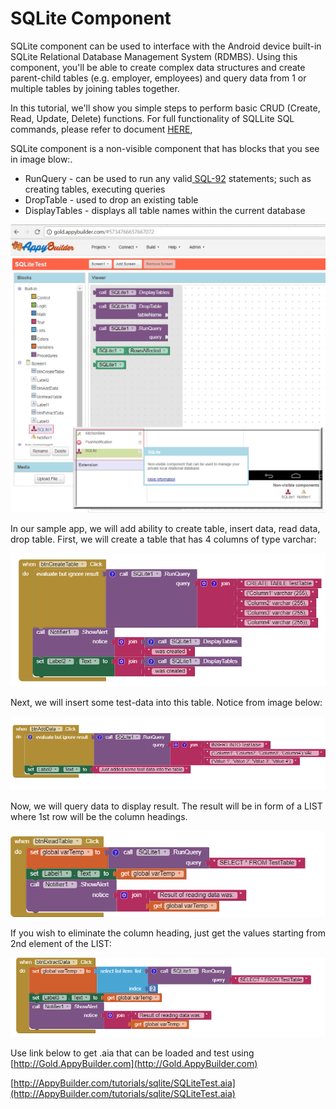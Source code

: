 # SQLite Component

SQLite component can be used to interface with the Android device built-in SQLite Relational Database Management System \(RDMBS\). Using this component, you'll be able to create complex data structures and create parent-child tables \(e.g. employer, employees\) and query data from 1 or multiple tables by joining tables together.

In this tutorial, we'll show you simple steps to perform basic CRUD \(Create, Read, Update, Delete\) functions. For full functionality of SQLLite SQL commands, please refer to document [HERE](https://sqlite.org/lang.html),

SQLite component is a non-visible component that has blocks that you see in image blow:.

* RunQuery - can be used to run any valid[ SQL-92](https://en.wikipedia.org/wiki/SQL-92) statements; such as creating tables, executing queries
* DropTable - used to drop an existing table
* DisplayTables - displays all table names within the current database

![](/assets/book-sqlite1.png)

In our sample app, we will add ability to create table, insert data, read data, drop table. First, we will create a table that has 4 columns of type varchar:

![](/assets/book-sqlite3.png)

Next, we will insert some test-data into this table. Notice from image below:

![](/assets/book-sqlite4.png)

Now, we will query data to display result. The result will be in form of a LIST where 1st row will be the column headings.

![](/assets/book-sqlite5.png)

If you wish to eliminate the column heading, just get the values starting from 2nd element of the LIST:

![](/assets/book-sqlite6.png)

Use link below to get .aia that can be loaded and test using [http://Gold.AppyBuilder.com](http://Gold.AppyBuilder.com)

[http://AppyBuilder.com/tutorials/sqlite/SQLiteTest.aia](http://AppyBuilder.com/tutorials/sqlite/SQLiteTest.aia)

